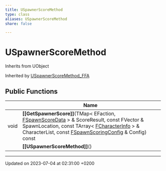```yaml
---
title: USpawnerScoreMethod
type: class
aliases: USpawnerScoreMethod
share: false

---
```


# USpawnerScoreMethod





Inherits from UObject

Inherited by [USpawnerScoreMethod_FFA](/docs/SDK/Source/Classes/classUSpawnerScoreMethod__FFA.md)

## Public Functions

|                | Name           |
| -------------- | -------------- |
| void | **[[GetSpawnerScore]]**(TMap< EFaction, [FSpawnScoreData](/docs/SDK/Source/Classes/structFSpawnScoreData.md) > & ScoreResult, const FVector & SpawnLocation, const TArray< [FCharacterInfo](/docs/SDK/Source/Classes/structFCharacterInfo.md) > & CharacterList, const [FSpawnScoringConfig](/docs/SDK/Source/Classes/structFSpawnScoringConfig.md) & Config) const |
| | **[[USpawnerScoreMethod]]**() |

-------------------------------

Updated on 2023-07-04 at 02:31:00 +0200